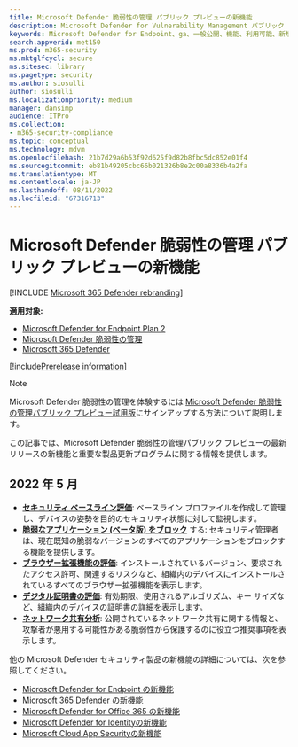 ```yaml
---
title: Microsoft Defender 脆弱性の管理 パブリック プレビューの新機能
description: Microsoft Defender for Vulnerability Management パブリック プレビューの最新リリースで利用できる機能を確認します。
keywords: Microsoft Defender for Endpoint、ga、一般公開、機能、利用可能、新規の新機能
search.appverid: met150
ms.prod: m365-security
ms.mktglfcycl: secure
ms.sitesec: library
ms.pagetype: security
ms.author: siosulli
author: siosulli
ms.localizationpriority: medium
manager: dansimp
audience: ITPro
ms.collection:
- m365-security-compliance
ms.topic: conceptual
ms.technology: mdvm
ms.openlocfilehash: 21b7d29a6b53f92d625f9d82b8fbc5dc852e01f4
ms.sourcegitcommit: eb81b49205cbc66b021326b8e2c00a8336b4a2fa
ms.translationtype: MT
ms.contentlocale: ja-JP
ms.lasthandoff: 08/11/2022
ms.locfileid: "67316713"
---
```

# <a name="whats-new-in-microsoft-defender-vulnerability-management-public-preview"></a>Microsoft Defender 脆弱性の管理 パブリック プレビューの新機能

[!INCLUDE [Microsoft 365 Defender rebranding](../../includes/microsoft-defender.md)]

**適用対象:**

- [Microsoft Defender for Endpoint Plan 2](https://go.microsoft.com/fwlink/?linkid=2154037)
- [Microsoft Defender 脆弱性の管理](index.yml)
- [Microsoft 365 Defender](https://go.microsoft.com/fwlink/?linkid=2118804)

[!include[Prerelease information](../../includes/prerelease.md)]

>[!Note]
> Microsoft Defender 脆弱性の管理を体験するには [Microsoft Defender 脆弱性の管理パブリック プレビュー試用版](../defender-vulnerability-management/get-defender-vulnerability-management.md)にサインアップする方法について説明します。

この記事では、Microsoft Defender 脆弱性の管理パブリック プレビューの最新リリースの新機能と重要な製品更新プログラムに関する情報を提供します。

## <a name="may-2022"></a>2022 年 5 月

- **[セキュリティ ベースライン評価](tvm-security-baselines.md)**: ベースライン プロファイルを作成して管理し、デバイスの姿勢を目的のセキュリティ状態に対して監視します。  
- **[脆弱なアプリケーション (ベータ版) をブロック](tvm-block-vuln-apps.md)** する: セキュリティ管理者は、現在既知の脆弱なバージョンのすべてのアプリケーションをブロックする機能を提供します。
- **[ブラウザー拡張機能の評価](tvm-browser-extensions.md)**: インストールされているバージョン、要求されたアクセス許可、関連するリスクなど、組織内のデバイスにインストールされているすべてのブラウザー拡張機能を表示します。
- **[デジタル証明書の評価](tvm-certificate-inventory.md)**: 有効期限、使用されるアルゴリズム、キー サイズなど、組織内のデバイスの証明書の詳細を表示します。
- **[ネットワーク共有分析](tvm-network-share-assessment.md)**: 公開されているネットワーク共有に関する情報と、攻撃者が悪用する可能性がある脆弱性から保護するのに役立つ推奨事項を表示します。

他の Microsoft Defender セキュリティ製品の新機能の詳細については、次を参照してください。

- [Microsoft Defender for Endpoint の新機能](../defender-endpoint/whats-new-in-microsoft-defender-endpoint.md)
- [Microsoft 365 Defender の新機能](../defender/whats-new.md)
- [Microsoft Defender for Office 365 の新機能](../office-365-security/whats-new-in-defender-for-office-365.md)
- [Microsoft Defender for Identityの新機能](/defender-for-identity/whats-new)
- [Microsoft Cloud App Securityの新機能](/cloud-app-security/release-notes)
